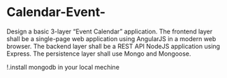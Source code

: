 # Calendar-Event-
Design a basic 3-layer “Event Calendar” application. The frontend layer shall be a single-page web application using AngularJS in a modern web browser. The backend layer shall be a REST API NodeJS application using Express. The persistence layer shall use Mongo and Mongoose.


!.install mongodb in your local mechine
